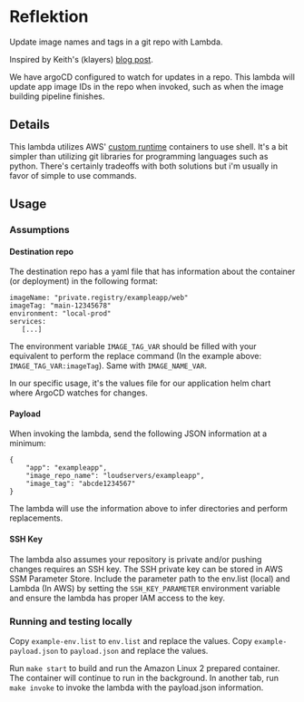 # Reflektion

Update image names and tags in a git repo with Lambda.

Inspired by Keith's (klayers) [blog post](https://www.keithrozario.com/2019/09/using-the-bash-custom-runtime-to-update-the-github-repo.html).

We have argoCD configured to watch for updates in a repo. This lambda will update app image IDs in the repo when invoked, such as when the image building pipeline finishes.

## Details

This lambda utilizes AWS' [custom runtime](https://docs.aws.amazon.com/lambda/latest/dg/runtimes-custom.html) containers to use shell. It's a bit simpler than utilizing git libraries for programming languages such as python. There's certainly tradeoffs with both solutions but i'm usually in favor of simple to use commands.

## Usage

### Assumptions

#### Destination repo

The destination repo has a yaml file that has information about the container (or deployment) in the following format:

```
imageName: "private.registry/exampleapp/web"
imageTag: "main-12345678"
environment: "local-prod"
services:
   [...]
```

The environment variable `IMAGE_TAG_VAR` should be filled with your equivalent to perform the replace command (In the example above: `IMAGE_TAG_VAR:imageTag`). Same with `IMAGE_NAME_VAR`.

In our specific usage, it's the values file for our application helm chart where ArgoCD watches for changes.

#### Payload

When invoking the lambda, send the following JSON information at a minimum:

```
{
    "app": "exampleapp",
    "image_repo_name": "loudservers/exampleapp",
    "image_tag": "abcde1234567"
}
```

The lambda will use the information above to infer directories and perform replacements.

#### SSH Key

The lambda also assumes your repository is private and/or pushing changes requires an SSH key. The SSH private key can be stored in AWS SSM Parameter Store. Include the parameter path to the env.list (local) and Lambda (In AWS) by setting the `SSH_KEY_PARAMETER` environment variable and ensure the lambda has proper IAM access to the key.

### Running and testing locally

Copy `example-env.list` to `env.list` and replace the values.
Copy `example-payload.json` to `payload.json` and replace the values.

Run `make start` to build and run the Amazon Linux 2 prepared container. The container will continue to run in the background. In another tab, run `make invoke` to invoke the lambda with the payload.json information.
